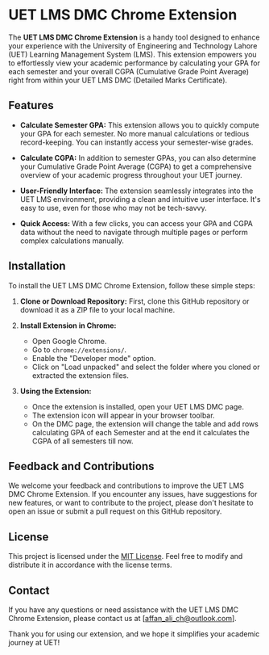 # UET LMS DMC Chrome Extension

The **UET LMS DMC Chrome Extension** is a handy tool designed to enhance your experience with the University of Engineering and Technology Lahore (UET) Learning Management System (LMS). This extension empowers you to effortlessly view your academic performance by calculating your GPA for each semester and your overall CGPA (Cumulative Grade Point Average) right from within your UET LMS DMC (Detailed Marks Certificate).

## Features

- **Calculate Semester GPA:** This extension allows you to quickly compute your GPA for each semester. No more manual calculations or tedious record-keeping. You can instantly access your semester-wise grades.

- **Calculate CGPA:** In addition to semester GPAs, you can also determine your Cumulative Grade Point Average (CGPA) to get a comprehensive overview of your academic progress throughout your UET journey.

- **User-Friendly Interface:** The extension seamlessly integrates into the UET LMS environment, providing a clean and intuitive user interface. It's easy to use, even for those who may not be tech-savvy.

- **Quick Access:** With a few clicks, you can access your GPA and CGPA data without the need to navigate through multiple pages or perform complex calculations manually.

## Installation

To install the UET LMS DMC Chrome Extension, follow these simple steps:

1. **Clone or Download Repository:** First, clone this GitHub repository or download it as a ZIP file to your local machine.

2. **Install Extension in Chrome:**
   - Open Google Chrome.
   - Go to `chrome://extensions/`.
   - Enable the "Developer mode" option.
   - Click on "Load unpacked" and select the folder where you cloned or extracted the extension files.

3. **Using the Extension:**
   - Once the extension is installed, open your UET LMS DMC page.
   - The extension icon will appear in your browser toolbar.
   - On the DMC page, the extension will change the table and add rows calculating GPA of each Semester and at the end it calculates the CGPA of all semesters till now.


## Feedback and Contributions

We welcome your feedback and contributions to improve the UET LMS DMC Chrome Extension. If you encounter any issues, have suggestions for new features, or want to contribute to the project, please don't hesitate to open an issue or submit a pull request on this GitHub repository.

## License

This project is licensed under the [MIT License](LICENSE). Feel free to modify and distribute it in accordance with the license terms.

## Contact

If you have any questions or need assistance with the UET LMS DMC Chrome Extension, please contact us at [affan_ali_ch@outlook.com].

Thank you for using our extension, and we hope it simplifies your academic journey at UET!
